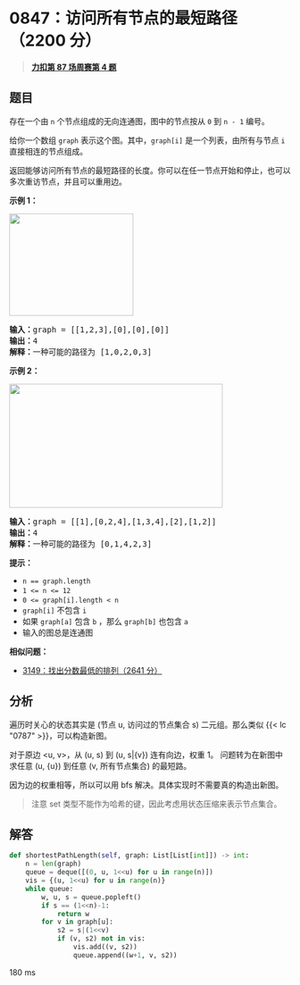 # 0847：访问所有节点的最短路径（2200 分）


> <u>**[力扣第 87 场周赛第 4 题](https://leetcode.cn/problems/shortest-path-visiting-all-nodes/)**</u>

## 题目

<p>存在一个由 <code>n</code> 个节点组成的无向连通图，图中的节点按从 <code>0</code> 到 <code>n - 1</code> 编号。</p>

<p>给你一个数组 <code>graph</code> 表示这个图。其中，<code>graph[i]</code> 是一个列表，由所有与节点 <code>i</code> 直接相连的节点组成。</p>

<p>返回能够访问所有节点的最短路径的长度。你可以在任一节点开始和停止，也可以多次重访节点，并且可以重用边。</p>



<ol>
</ol>

<p><strong>示例 1：</strong></p>
<img alt="" src="https://assets.leetcode.com/uploads/2021/05/12/shortest1-graph.jpg" style="width: 222px; height: 183px;" />
<pre>
<strong>输入：</strong>graph = [[1,2,3],[0],[0],[0]]
<strong>输出：</strong>4
<strong>解释：</strong>一种可能的路径为 [1,0,2,0,3]</pre>

<p><strong>示例 2：</strong></p>

<p><img alt="" src="https://assets.leetcode.com/uploads/2021/05/12/shortest2-graph.jpg" style="width: 382px; height: 222px;" /></p>

<pre>
<strong>输入：</strong>graph = [[1],[0,2,4],[1,3,4],[2],[1,2]]
<strong>输出：</strong>4
<strong>解释：</strong>一种可能的路径为 [0,1,4,2,3]
</pre>



<p><strong>提示：</strong></p>

<ul>
<li><code>n == graph.length</code></li>
<li><code>1 &lt;= n &lt;= 12</code></li>
<li><code>0 &lt;= graph[i].length &lt; n</code></li>
<li><code>graph[i]</code> 不包含 <code>i</code></li>
<li>如果 <code>graph[a]</code> 包含 <code>b</code> ，那么 <code>graph[b]</code> 也包含 <code>a</code></li>
<li>输入的图总是连通图</li>
</ul>


**相似问题：**
- [3149：找出分数最低的排列（2641 分）](/leetcode/3149)


## 分析

遍历时关心的状态其实是 (节点 u, 访问过的节点集合 s) 二元组。那么类似 {{< lc "0787" >}}，可以构造新图。

对于原边 <u, v>，从 (u, s) 到 (u, s|{v}) 连有向边，权重 1。
问题转为在新图中求任意 (u, {u}) 到任意 (v, 所有节点集合) 的最短路。

因为边的权重相等，所以可以用 bfs 解决。具体实现时不需要真的构造出新图。

> 注意 set 类型不能作为哈希的键，因此考虑用状态压缩来表示节点集合。

## 解答

```python
def shortestPathLength(self, graph: List[List[int]]) -> int:
    n = len(graph)
    queue = deque([(0, u, 1<<u) for u in range(n)])
    vis = {(u, 1<<u) for u in range(n)}
    while queue:
        w, u, s = queue.popleft()
        if s == (1<<n)-1:
            return w
        for v in graph[u]:
            s2 = s|(1<<v)
            if (v, s2) not in vis:
                vis.add((v, s2))
                queue.append((w+1, v, s2))
```
180 ms


